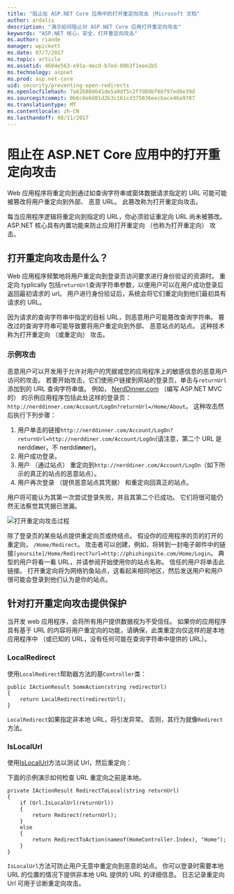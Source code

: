 ```yaml
---
title: "阻止在 ASP.NET Core 应用中的打开重定向攻击 |Microsoft 文档"
author: ardalis
description: "演示如何阻止对 ASP.NET Core 应用打开重定向攻击"
keywords: "ASP.NET 核心，安全，打开重定向攻击"
ms.author: riande
manager: wpickett
ms.date: 07/7/2017
ms.topic: article
ms.assetid: 4604e563-e91a-4ecd-b7ed-00b3f1eee2b5
ms.technology: aspnet
ms.prod: asp.net-core
uid: security/preventing-open-redirects
ms.openlocfilehash: 7a62b08d641de5a9df5c2f7d89bf6bf97ed8e39d
ms.sourcegitcommit: 0b6c8e6d81d2b3c161cd375036eecbace46a9707
ms.translationtype: MT
ms.contentlocale: zh-CN
ms.lasthandoff: 08/11/2017
---
```

# <a name="preventing-open-redirect-attacks-in-an-aspnet-core-app"></a>阻止在 ASP.NET Core 应用中的打开重定向攻击

Web 应用程序将重定向到通过如查询字符串或窗体数据请求指定的 URL 可能可能被篡改将用户重定向到外部、 恶意 URL。 此篡改称为打开重定向攻击。

每当应用程序逻辑将重定向到指定的 URL，你必须验证重定向 URL 尚未被篡改。 ASP.NET 核心具有内置功能来防止应用打开重定向 （也称为打开重定向） 攻击。

## <a name="what-is-an-open-redirect-attack"></a>打开重定向攻击是什么？

Web 应用程序频繁地将用户重定向到登录页访问要求进行身份验证的资源时。 重定向 typlically 包括`returnUrl`查询字符串参数，以便用户可以在用户成功登录后返回最初请求的 url。 用户进行身份验证后，系统会将它们重定向到他们最初具有请求的 URL。

因为请求的查询字符串中指定的目标 URL，则恶意用户可能篡改查询字符串。 篡改过的查询字符串可能导致要将用户重定向到外部、 恶意站点的站点。 这种技术称为打开重定向 （或重定向） 攻击。

### <a name="an-example-attack"></a>示例攻击

恶意用户可以开发用于允许对用户的凭据或您的应用程序上的敏感信息的恶意用户访问的攻击。 若要开始攻击，它们使用户链接到网站的登录页，单击与`returnUrl`添加到的 URL 查询字符串值。 例如， [NerdDinner.com](http://nerddinner.com) （编写 ASP.NET MVC 的） 的示例应用程序包括此处这样的登录页： ``http://nerddinner.com/Account/LogOn?returnUrl=/Home/About``。 这种攻击然后执行下列步骤：

1. 用户单击的链接``http://nerddinner.com/Account/LogOn?returnUrl=http://nerddiner.com/Account/LogOn``(请注意，第二个 URL 是 nerddi**n**er，不 nerddi**nn**er)。
2. 用户成功登录。
3. 用户 （通过站点） 重定向到``http://nerddiner.com/Account/LogOn``（如下所示的真正的站点的恶意站点）。
4. 用户再次登录 （提供恶意站点其凭据） 和重定向回真正的站点。

用户将可能认为其第一次尝试登录失败，并且其第二个已成功。 它们将很可能仍然无法察觉其凭据已泄漏。

![打开重定向攻击过程](preventing-open-redirects/_static/open-redirection-attack-process.png)

除了登录页的某些站点提供重定向页或终结点。 假设你的应用程序的页的打开的重定向， ``/Home/Redirect``。 攻击者可以创建，例如，将转到一封电子邮件中的链接``[yoursite]/Home/Redirect?url=http://phishingsite.com/Home/Login``。 典型的用户将看一看 URL，并请参阅开始使用你的站点名称。 信任的用户将单击此链接。 打开重定向将为网络钓鱼站点，这看起来相同地区，然后发送用户和用户很可能会登录到他们认为是你的站点。

## <a name="protecting-against-open-redirect-attacks"></a>针对打开重定向攻击提供保护

当开发 web 应用程序，会将所有用户提供数据视为不受信任。 如果你的应用程序具有基于 URL 的内容将用户重定向的功能，请确保，此类重定向仅这样的是本地应用程序中 （或已知的 URL，没有任何可能在查询字符串中提供的 URL）。

### <a name="localredirect"></a>LocalRedirect

使用``LocalRedirect``帮助器方法的基`Controller`类：

```
public IActionResult SomeAction(string redirectUrl)
{
    return LocalRedirect(redirectUrl);
}
```

``LocalRedirect``如果指定非本地 URL，将引发异常。 否则，其行为就像``Redirect``方法。

### <a name="islocalurl"></a>IsLocalUrl

使用[IsLocalUrl](https://docs.microsoft.com/aspnet/core/api/microsoft.aspnetcore.mvc.iurlhelper#Microsoft_AspNetCore_Mvc_IUrlHelper_IsLocalUrl_System_String_)方法以测试 Url，然后重定向：

下面的示例演示如何检查 URL 重定向之前是本地。

```
private IActionResult RedirectToLocal(string returnUrl)
{
    if (Url.IsLocalUrl(returnUrl))
    {
        return Redirect(returnUrl);
    }
    else
    {
        return RedirectToAction(nameof(HomeController.Index), "Home");
    }
}
```

`IsLocalUrl`方法可防止用户无意中重定向到恶意的站点。 你可以登录时需要本地 URL 的位置的情况下提供非本地 URL 提供的 URL 的详细信息。 日志记录重定向 Url 可用于诊断重定向攻击。
